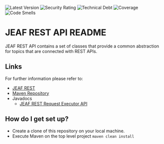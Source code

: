 ![Latest Version](https://maven-badges.herokuapp.com/maven-central/com.anaptecs.jeaf.rest/jeaf-rest-api-project/badge.svg)
![Security Rating](https://sonarcloud.io/api/project_badges/measure?project=jeaf-rest-api-project&metric=security_rating&token=69c191117715ed178b5e73f897a9f8cc61acab65)
![Technical Debt](https://sonarcloud.io/api/project_badges/measure?project=jeaf-rest-api-project&metric=sqale_index&token=69c191117715ed178b5e73f897a9f8cc61acab65)
![Coverage](https://sonarcloud.io/api/project_badges/measure?project=jeaf-rest-api-project&metric=coverage&token=69c191117715ed178b5e73f897a9f8cc61acab65)
![Code Smells](https://sonarcloud.io/api/project_badges/measure?project=jeaf-rest-api-project&metric=code_smells&token=69c191117715ed178b5e73f897a9f8cc61acab65)


# JEAF REST API README #

JEAF REST API contains a set of classes that provide a common abstraction for topics that are connected with REST APIs.

## Links ##
For further information please refer to:

* [JEAF REST](https://anaptecs.atlassian.net/l/cp/JGQPmj6k)
* [Maven Repository](https://search.maven.org/artifact/com.anaptecs.jeaf.rest/jeaf-rest-request-executor-api)
* Javadocs
  * [JEAF REST Request Executor API](https://javadoc.io/doc/com.anaptecs.jeaf.rest/jeaf-rest-request-executor-api)




## How do I get set up? ##

* Create a clone of this repository on your local machine.
* Execute Maven on the top level project `maven clean install`
